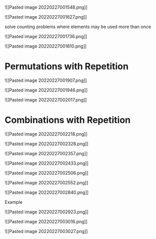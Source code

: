 ![[Pasted image 20220227001548.png]]

![[Pasted image 20220227001627.png]]

solve counting problems where elements may be used more than once

![[Pasted image 20220227001736.png]]

![[Pasted image 20220227001810.png]]

# Permutations with Repetition

![[Pasted image 20220227001907.png]]

![[Pasted image 20220227001946.png]]

![[Pasted image 20220227002017.png]]

# Combinations with Repetition

![[Pasted image 20220227002218.png]]

![[Pasted image 20220227002328.png]]

![[Pasted image 20220227002357.png]]

![[Pasted image 20220227002433.png]]

![[Pasted image 20220227002506.png]]

![[Pasted image 20220227002552.png]]

![[Pasted image 20220227002840.png]]

Example

![[Pasted image 20220227002923.png]]

![[Pasted image 20220227003016.png]]

![[Pasted image 20220227003027.png]]

